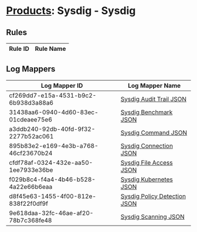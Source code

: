 # [Products](README.md): Sysdig - Sysdig

## Rules

|Rule ID|Rule Name|
|----|----|


## Log Mappers

|Log Mapper ID|Log Mapper Name|
|----|----|
|cf269dd7-e15a-4531-b9c2-6b938d3a88a6|[Sysdig Audit Trail JSON](../mappings/cf269dd7-e15a-4531-b9c2-6b938d3a88a6.md)|
|31438aa6-0940-4d60-83ec-01cdeaee75e6|[Sysdig Benchmark JSON](../mappings/31438aa6-0940-4d60-83ec-01cdeaee75e6.md)|
|a3ddb240-92db-40fd-9f32-2277b52ac061|[Sysdig Command JSON](../mappings/a3ddb240-92db-40fd-9f32-2277b52ac061.md)|
|895b83e2-e169-4e3b-a768-46cf23670b24|[Sysdig Connection JSON](../mappings/895b83e2-e169-4e3b-a768-46cf23670b24.md)|
|cfdf78af-0324-432e-aa50-1ee7933e36be|[Sysdig File Access JSON](../mappings/cfdf78af-0324-432e-aa50-1ee7933e36be.md)|
|f029b8c4-f4a4-4b46-b528-4a22e66b6eaa|[Sysdig Kubernetes JSON](../mappings/f029b8c4-f4a4-4b46-b528-4a22e66b6eaa.md)|
|d8f45e63-1455-4f00-812e-838f22f0df9f|[Sysdig Policy Detection JSON](../mappings/d8f45e63-1455-4f00-812e-838f22f0df9f.md)|
|9e618daa-32fc-46ae-af20-78b7c368fe48|[Sysdig Scanning JSON](../mappings/9e618daa-32fc-46ae-af20-78b7c368fe48.md)|


